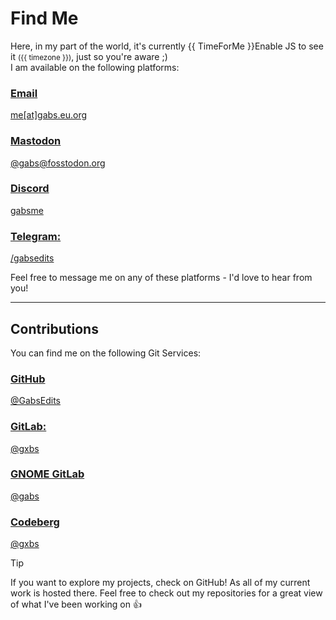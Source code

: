 # Find Me

Here, in my part of the world, it's currently <time><span>{{ TimeForMe }}</span><noscript>Enable JS to see it</noscript></time> <small>({{ timezone }})</small>, just so you're aware ;)\
I am available on the following platforms:

<div class="socials-container">
    <a class="socials" href="mailto:me@gabs.eu.org">
        <h3>Email</h3>
        <p>&#109;&#101;[at]&#103;&#97;&#98;&#115;&#46;&#101;&#117;&#46;&#111;&#114;&#103;</p>
    </a>
    <a class="socials" rel="me" href="https://fosstodon.org/@gabs">
        <h3>Mastodon</h3>
        <p>@gabs@fosstodon.org</p>
    </a>
    <a class="socials" href="https://discord.com/users/841649648606249021">
        <h3>Discord</h3>
        <p>gabsme</p>
    </a>
    <a class="socials" href="https://t.me/gabsedits">
        <h3>Telegram:</h3>
        <p>/gabsedits</p>
    </a>
</div>

Feel free to message me on any of these platforms - I'd love to hear from you!

--- 

## Contributions
You can find me on the following Git Services:

<div class="git-container">
    <a class="git git-special" href="https://github.com/GabsEdits">
        <h3>GitHub</h3>
        <p>@GabsEdits</p>
    </a>
    <a class="git" href="https://gitlab.com/gxbs">
        <h3>GitLab:</h3>
        <p>@gxbs</p>
    </a>
    <a class="git" href="https://gitlab.gnome.org/gabs">
        <h3>GNOME GitLab</h3>
        <p>@gabs</p>
    </a>
    <a class="git" href="https://codeberg.org/gxbs">
        <h3>Codeberg</h3>
        <p>@gxbs</p>
    </a>
</div>

> [!TIP]
> If you want to explore my projects, check on GitHub! As all of my current work is hosted there. Feel free to check out my repositories for a great view of what I've been working on :+1:

<script setup lang="ts">
import { ref, onMounted } from 'vue';

const TimeForMe = ref('');
const timezone = ref('');

function TimeForMeFunction() {
  const now = new Date();
  const userLocale = navigator.language || "en-US";
  const chisinauTime = now.toLocaleTimeString(userLocale, { timeZone: "Europe/Chisinau", hour12: !(userLocale.startsWith("en") || userLocale.startsWith("en-US")), hour: "numeric", minute: "numeric" });
  return chisinauTime;
}

function getTimezone() {
  try {
    const now = new Date();
    const options = { timeZone: "Europe/Chisinau", timeZoneName: "longOffset" };
    const gmtOffset = new Intl.DateTimeFormat(undefined, options).formatToParts(now).find(part => part.type === 'timeZoneName').value;

    timezone.value = `${gmtOffset}`;
  } catch (error) {
    console.error("Error fetching GMT offset:", error);
  }
}

onMounted(() => {
  setInterval(() => {
    TimeForMe.value = TimeForMeFunction();
  }, 100);
  getTimezone();
});
</script>
